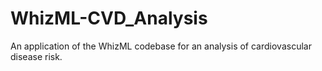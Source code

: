 # WhizML-CVD_Analysis
An application of the WhizML codebase for an analysis of cardiovascular disease risk.
